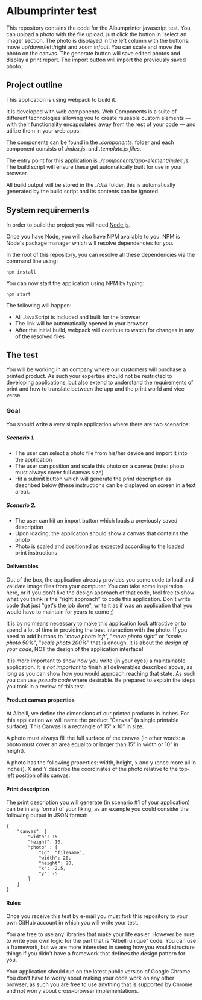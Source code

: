 # Albumprinter test

This repository contains the code for the Albumprinter javascript test. 
You can upload a photo with the file upload, just click the button in 'select an image' section.
The photo is displayed in the left column with the buttons: move up/down/left/right and zoom in/out. You can scale and move the photo on the canvas.
The generate button will save edited photos and display a print report.
The import button will import the previously saved photo.

## Project outline

This application is using webpack to build it.

It is developed with web components. Web Components is a suite of different technologies allowing you to create reusable custom elements — with their functionality encapsulated away from the rest of your code — and utilize them in your web apps.

The components can be found in the _.components_. folder and each component consists of _.index.js_. and _.template.js files_.

The entry point for this application is _./components/app-element/index.js_. The build script
will ensure these get automatically built for use in your browser.

All build output will be stored in the _./dist_ folder, this is
automatically generated by the build script and its contents can be ignored.

## System requirements

In order to build the project you will need [Node.js](https://nodejs.org/en/).

Once you have Node, you will also have NPM available to you. NPM is Node's
package manager which will resolve dependencies for you.

In the root of this repository, you can resolve all these dependencies via
the command line using:

    npm install
    
You can now start the application using NPM by typing:

    npm start
    
The following will happen:

 * All JavaScript is included and built for the browser
 * The link will be automatically opened in your browser
 * After the initial build, webpack will continue to watch for changes in any of the resolved files


## The test

You will be working in an company where our customers will purchase a
printed product. As such your expertise should not be restricted to
developing applications, but also extend to understand the requirements
of print and how to translate between the app and the print world and 
vice versa.

### Goal

You should write a very simple application where there are two scenarios:

##### Scenario 1.

* The user can select a photo file from his/her device and import it into the application
* The user can position and scale this photo on a canvas (note: photo must always cover full canvas size)
* Hit a submit button which will generate the print description as described below
 (these instructions can be displayed on screen in a text area).

##### Scenario 2.

* The user can hit an import button which loads a previously saved description
* Upon loading, the application should show a canvas that contains the photo
* Photo is scaled and positioned as expected according to the loaded print instructions

#### Deliverables

Out of the box, the application already provides you some code to load
and validate image files from your computer. You can take some inspiration
here, or if you don't like the design approach of that code, feel free
to show what you think is the "right approach" to code this application.
Don't write code that just "get's the job done", write it as if was an
application that you would have to maintain for years to come ;)

It is by no means necessary to make this application look attractive or
to spend a lot of time in providing the best interaction with the photo.
If you need to add buttons to “_move photo left_”, "_move photo right_" or
“_scale photo 50%_", "_scale photo 200%_” that is enough. It is about the
_design of your code_, NOT the design of the application interface!

It is more important to show how you write (in your eyes) a maintainable
application. It is *not important* to finish all deliverables described
above, as long as you can show how you would approach reaching that
state. As such you can use _pseudo code_ where desirable. Be prepared to
explain the steps you took in a review of this test.

#### Product canvas properties

At Albelli, we define the dimensions of our printed products in inches.
For this application we will name the product “Canvas” (a single printable surface).
This Canvas is a rectangle of 15” x 10” in size.

A photo must always fill the full surface of the canvas (in other words:
a photo must cover an area equal to or larger than 15” in width or 10” in height).

A photo has the following properties: width, height, x and y (once more
all in inches). X and Y describe the coordinates of the photo relative
to the top-left position of its canvas.

#### Print description

The print description you will generate (in scenario #1 of your application)
can be in any format of your liking, as an example you could consider
the following output in JSON format:

    {
        "canvas": {
            "width": 15
            "height": 10,
            "photo" : {
                "id": “fileName”,
                "width": 20,
                "height": 20,
                "x": -2.5,
                "y": -5
            }
        }
    }

#### Rules

Once you receive this test by e-mail you must fork this repository to
your own GitHub account in which you will write your test.

You are free to use any libraries that make your life easier. However
be sure to write your own logic for the part that is "Albelli unique" code.
You can use a framework, but we are more interested in seeing how you
would structure things if you didn't have a framework that defines the
design pattern for you.
 
Your application should run on the latest public version of Google Chrome.
You don't have to worry about making your code work on any other browser, as
such you are free to use anything that is supported by Chrome and not worry
about cross-browser implementations.

